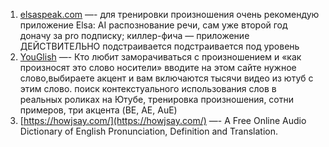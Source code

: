 1. [elsaspeak.com](http://elsaspeak.com/) —- для тренировки произношения очень рекомендую приложение Elsa: AI распознование речи, сам уже второй год доначу за pro подписку; киллер-фича — приложение ДЕЙСТВИТЕЛЬНО подстраивается подстраивается под уровень
2. [YouGlish](https://youglish.com/) —- Кто любит заморачиваться с произношением и «как произносят это слово носители» вводите на этом сайте нужное слово,выбираете акцент и вам включаются тысячи видео из ютуб с этим слово.
    поиск контекстуального использования слов в реальных роликах на Ютубе, тренировка произношения, сотни примеров, три акцента (BE, AE, AuE)
3. [https://howjsay.com/](https://howjsay.com/) —- A Free Online Audio Dictionary of English Pronunciation, Definition and Translation.

